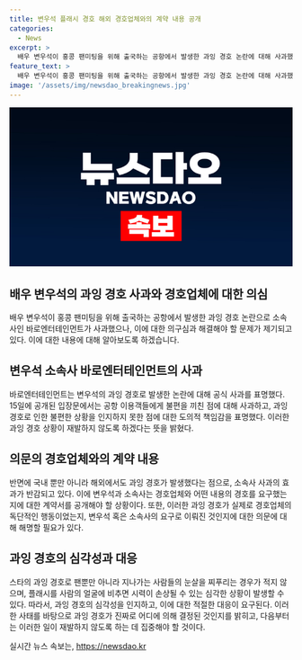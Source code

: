 ```yaml
---
title: 변우석 플래시 경호 해외 경호업체와의 계약 내용 공개
categories:
  - News
excerpt: >
  배우 변우석이 홍콩 팬미팅을 위해 출국하는 공항에서 발생한 과잉 경호 논란에 대해 사과했다. 변우석과 소속사는 경호업체와의 계약서를 공개하고, 과잉경호의 원인과 차단책을 모색할 필요가 있다. 스타의 과잉경호는 과도한 시큼함을 불러 일으킬 뿐만 아니라 안전 문제로 이어질 수 있으므로, 이번 사태가 재발하지 않도록 적극적인 조치가 필요하다.
feature_text: >
  배우 변우석이 홍콩 팬미팅을 위해 출국하는 공항에서 발생한 과잉 경호 논란에 대해 사과했다. 변우석과 소속사는 경호업체와의 계약서를 공개하고, 과잉경호의 원인과 차단책을 모색할 필요가 있다. 스타의 과잉경호는 과도한 시큼함을 불러 일으킬 뿐만 아니라 안전 문제로 이어질 수 있으므로, 이번 사태가 재발하지 않도록 적극적인 조치가 필요하다.
image: '/assets/img/newsdao_breakingnews.jpg'
---
```


<p><img src="/assets/img/newsdao_breakingnews.jpg" alt="firstkoreanews 속보" /></p>

<h2 data-ke-size="size26">배우 변우석의 과잉 경호 사과와 경호업체에 대한 의심</h2>

<p data-ke-size="size16">배우 변우석이 홍콩 팬미팅을 위해 출국하는 공항에서 발생한 과잉 경호 논란으로 소속사인 바로엔터테인먼트가 사과했으나, 이에 대한 의구심과 해결해야 할 문제가 제기되고 있다. 이에 대한 내용에 대해 알아보도록 하겠습니다.</p>

<h2 data-ke-size="size24">변우석 소속사 바로엔터테인먼트의 사과</h2>

<p data-ke-size="size16">바로엔터테인먼트는 변우석의 과잉 경호로 발생한 논란에 대해 공식 사과를 표명했다. 15일에 공개된 입장문에서는 공항 이용객들에게 불편을 끼친 점에 대해 사과하고, 과잉 경호로 인한 불편한 상황을 인지하지 못한 점에 대한 도의적 책임감을 표명했다. 이러한 과잉 경호 상황이 재발하지 않도록 하겠다는 뜻을 밝혔다.</p>

<h2 data-ke-size="size24">의문의 경호업체와의 계약 내용</h2>

<p data-ke-size="size16">반면에 국내 뿐만 아니라 해외에서도 과잉 경호가 발생했다는 점으로, 소속사 사과의 효과가 반감되고 있다. 이에 변우석과 소속사는 경호업체와 어떤 내용의 경호를 요구했는지에 대한 계약서를 공개해야 할 상황이다. 또한, 이러한 과잉 경호가 실제로 경호업체의 독단적인 행동이었는지, 변우석 혹은 소속사의 요구로 이뤄진 것인지에 대한 의문에 대해 해명할 필요가 있다.</p>

<h2 data-ke-size="size24">과잉 경호의 심각성과 대응</h2>

<p data-ke-size="size16">스타의 과잉 경호로 팬뿐만 아니라 지나가는 사람들의 눈살을 찌푸리는 경우가 적지 않으며, 플래시를 사람의 얼굴에 비추면 시력이 손상될 수 있는 심각한 상황이 발생할 수 있다. 따라서, 과잉 경호의 심각성을 인지하고, 이에 대한 적절한 대응이 요구된다. 이러한 사태를 바탕으로 과잉 경호가 진짜로 어디에 의해 결정된 것인지를 밝히고, 다음부터는 이러한 일이 재발하지 않도록 하는 데 집중해야 할 것이다.</p>
실시간 뉴스 속보는, <a href="https://newsdao.kr" rel="dofollow">https://newsdao.kr</a>


